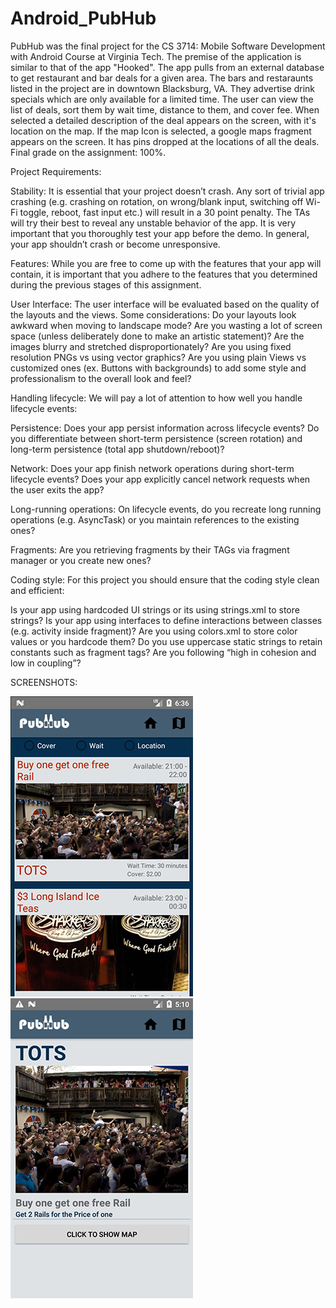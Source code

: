 # Android_PubHub

PubHub was the final project for the CS 3714: Mobile Software Development with Android Course at Virginia Tech. The premise of
the application is similar to that of the app "Hooked". The app pulls from an external database to get restaurant and bar deals for a
given area. The bars and restaraunts listed in the project are in downtown Blacksburg, VA. They advertise drink specials which are only
available for a limited time. The user can view the list of deals, sort them by wait time, distance to them, and cover fee. When selected
a detailed description of the deal appears on the screen, with it's location on the map. If the map Icon is selected, a google maps fragment
appears on the screen. It has pins dropped at the locations of all the deals. Final grade on the assignment: 100%.

Project Requirements:

Stability: It is essential that your project doesn’t crash. Any sort of trivial app crashing (e.g. crashing on rotation,
on wrong/blank input, switching off Wi-Fi toggle, reboot, fast input etc.) will result in a 30 point penalty. The TAs will try 
their best to reveal any unstable behavior of the app. It is very important that you thoroughly test your app before the demo. 
In general, your app shouldn’t crash or become unresponsive.

Features: While you are free to come up with the features that your app will contain, it is important that you adhere to the features 
that you determined during the previous stages of this assignment.

User Interface: The user interface will be evaluated based on the quality of the layouts and the views. 
Some considerations:
Do your layouts look awkward when moving to landscape mode?
Are you wasting a lot of screen space (unless deliberately done to make an artistic statement)?
Are the images blurry and stretched disproportionately?
Are you using fixed resolution PNGs vs using vector graphics?
Are you using plain Views vs customized ones (ex. Buttons with backgrounds) to add some style and professionalism to the 
overall look and feel?

Handling lifecycle:
We will pay a lot of attention to how well you handle lifecycle events:

Persistence: 
Does your app persist information across lifecycle events? 
Do you differentiate between short-term persistence (screen rotation) and long-term persistence (total app shutdown/reboot)?

Network: Does your app finish network operations during short-term lifecycle events? 
Does your app explicitly cancel network requests when the user exits the app?

Long-running operations: On lifecycle events, do you recreate long running operations (e.g. AsyncTask) 
or you maintain references to the existing ones?

Fragments: Are you retrieving fragments by their TAGs via fragment manager or you create new ones?

Coding style:
For this project you should ensure that the coding style clean and efficient:

Is your app using hardcoded UI strings or its using strings.xml to store strings?
Is your app using interfaces to define interactions between classes (e.g. activity inside fragment)?
Are you using colors.xml to store color values or you hardcode them?
Do you use uppercase static strings to retain constants such as fragment tags?
Are you following “high in cohesion and low in coupling”?

SCREENSHOTS:

![Image](https://github.com/wesh95/Android_PubHub/blob/master/pubhub_ScreenShots/pubhub1.JPG)
![Image](https://github.com/wesh95/Android_PubHub/blob/master/pubhub_ScreenShots/pubhub2.JPG)
